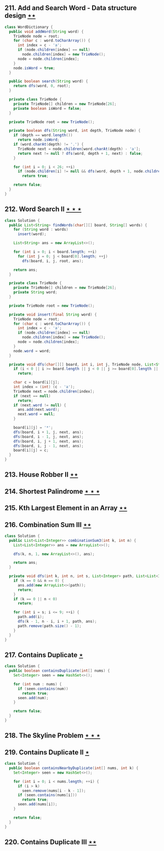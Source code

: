 ## 211. Add and Search Word - Data structure design [$\star\star$](https://leetcode.com/problems/add-and-search-word-data-structure-design)

```java
class WordDictionary {
  public void addWord(String word) {
    TrieNode node = root;
    for (char c : word.toCharArray()) {
      int index = c - 'a';
      if (node.children[index] == null)
        node.children[index] = new TrieNode();
      node = node.children[index];
    }
    node.isWord = true;
  }

  public boolean search(String word) {
    return dfs(word, 0, root);
  }

  private class TrieNode {
    private TrieNode[] children = new TrieNode[26];
    private boolean isWord = false;
  }

  private TrieNode root = new TrieNode();

  private boolean dfs(String word, int depth, TrieNode node) {
    if (depth == word.length())
      return node.isWord;
    if (word.charAt(depth) != '.') {
      TrieNode next = node.children[word.charAt(depth) - 'a'];
      return next != null ? dfs(word, depth + 1, next) : false;
    }

    for (int i = 0; i < 26; ++i)
      if (node.children[i] != null && dfs(word, depth + 1, node.children[i]))
        return true;

    return false;
  }
}
```

## 212. Word Search II [$\star\star\star$](https://leetcode.com/problems/word-search-ii)

```java
class Solution {
  public List<String> findWords(char[][] board, String[] words) {
    for (String word : words)
      insert(word);

    List<String> ans = new ArrayList<>();

    for (int i = 0; i < board.length; ++i)
      for (int j = 0; j < board[0].length; ++j)
        dfs(board, i, j, root, ans);

    return ans;
  }

  private class TrieNode {
    private TrieNode[] children = new TrieNode[26];
    private String word;
  }

  private TrieNode root = new TrieNode();

  private void insert(final String word) {
    TrieNode node = root;
    for (char c : word.toCharArray()) {
      int index = c - 'a';
      if (node.children[index] == null)
        node.children[index] = new TrieNode();
      node = node.children[index];
    }
    node.word = word;
  }

  private void dfs(char[][] board, int i, int j, TrieNode node, List<String> ans) {
    if (i < 0 || i >= board.length || j < 0 || j >= board[0].length || board[i][j] == '*')
      return;

    char c = board[i][j];
    int index = (int) (c - 'a');
    TrieNode next = node.children[index];
    if (next == null)
      return;
    if (next.word != null) {
      ans.add(next.word);
      next.word = null;
    }

    board[i][j] = '*';
    dfs(board, i + 1, j, next, ans);
    dfs(board, i - 1, j, next, ans);
    dfs(board, i, j + 1, next, ans);
    dfs(board, i, j - 1, next, ans);
    board[i][j] = c;
  }
}
```

## 213. House Robber II [$\star\star$](https://leetcode.com/problems/house-robber-ii)

## 214. Shortest Palindrome [$\star\star\star$](https://leetcode.com/problems/shortest-palindrome)

## 215. Kth Largest Element in an Array [$\star\star$](https://leetcode.com/problems/kth-largest-element-in-an-array)

## 216. Combination Sum III [$\star\star$](https://leetcode.com/problems/combination-sum-iii)

```java
class Solution {
  public List<List<Integer>> combinationSum3(int k, int n) {
    List<List<Integer>> ans = new ArrayList<>();

    dfs(k, n, 1, new ArrayList<>(), ans);

    return ans;
  }

  private void dfs(int k, int n, int s, List<Integer> path, List<List<Integer>> ans) {
    if (k == 0 && n == 0) {
      ans.add(new ArrayList<>(path));
      return;
    }
    if (k == 0 || n < 0)
      return;

    for (int i = s; i <= 9; ++i) {
      path.add(i);
      dfs(k - 1, n - i, i + 1, path, ans);
      path.remove(path.size() - 1);
    }
  }
}
```

## 217. Contains Duplicate [$\star$](https://leetcode.com/problems/contains-duplicate)

```java
class Solution {
  public boolean containsDuplicate(int[] nums) {
    Set<Integer> seen = new HashSet<>();

    for (int num : nums) {
      if (seen.contains(num))
        return true;
      seen.add(num);
    }

    return false;
  }
}
```

## 218. The Skyline Problem [$\star\star\star$](https://leetcode.com/problems/the-skyline-problem)

## 219. Contains Duplicate II [$\star$](https://leetcode.com/problems/contains-duplicate-ii)

```java
class Solution {
  public boolean containsNearbyDuplicate(int[] nums, int k) {
    Set<Integer> seen = new HashSet<>();

    for (int i = 0; i < nums.length; ++i) {
      if (i > k)
        seen.remove(nums[i - k - 1]);
      if (seen.contains(nums[i]))
        return true;
      seen.add(nums[i]);
    }

    return false;
  }
}
```

## 220. Contains Duplicate III [$\star\star$](https://leetcode.com/problems/contains-duplicate-iii)
